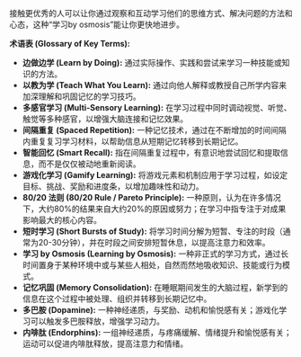 接触更优秀的人可以让你通过观察和互动学习他们的思维方式、解决问题的方法和心态，这种“学习by osmosis”能让你更快地进步。

**术语表 (Glossary of Key Terms):**

- **边做边学 (Learn by Doing):** 通过实际操作、实践和尝试来学习一种技能或知识的方法。
- **以教为学 (Teach What You Learn):** 通过向他人解释或教授自己所学内容来加深理解和巩固记忆的学习技巧。
- **多感官学习 (Multi-Sensory Learning):** 在学习过程中同时调动视觉、听觉、触觉等多种感官，以增强大脑连接和记忆效果。
- **间隔重复 (Spaced Repetition):** 一种记忆技术，通过在不断增加的时间间隔内重复复习学习材料，以帮助信息从短期记忆转移到长期记忆。
- **智能回忆 (Smart Recall):** 指在间隔重复过程中，有意识地尝试回忆和提取信息，而不是仅仅被动地重新阅读。
- **游戏化学习 (Gamify Learning):** 将游戏元素和机制应用于学习过程，如设定目标、挑战、奖励和进度条，以增加趣味性和动力。
- **80/20 法则 (80/20 Rule / Pareto Principle):** 一种原则，认为在许多情况下，大约80%的结果来自大约20%的原因或努力；在学习中指专注于对成果影响最大的核心内容。
- **短时学习 (Short Bursts of Study):** 将学习时间分解为短暂、专注的时段（通常为20-30分钟），并在时段之间安排短暂休息，以提高注意力和效率。
- **学习 by Osmosis (Learning by Osmosis):** 一种非正式的学习方式，通过长时间置身于某种环境中或与某些人相处，自然而然地吸收知识、技能或行为模式。
- **记忆巩固 (Memory Consolidation):** 在睡眠期间发生的大脑过程，新学到的信息在这个过程中被处理、组织并转移到长期记忆中。
- **多巴胺 (Dopamine):** 一种神经递质，与奖励、动机和愉悦感有关；游戏化学习可以触发多巴胺释放，增强学习动力。
- **内啡肽 (Endorphins):** 一组神经递质，与疼痛缓解、情绪提升和愉悦感有关；运动可以促进内啡肽释放，提高注意力和情绪。